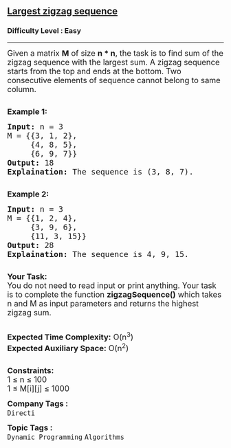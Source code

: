 <h2><a href="https://www.geeksforgeeks.org/problems/largest-zigzag-sequence5416/1?page=2&category=Dynamic%20Programming&difficulty=Easy&sortBy=submissions">Largest zigzag sequence</a></h2><h3>Difficulty Level : Easy</h3><hr><div class="problems_problem_content__Xm_eO"><p><span style="font-size:18px">Given a matrix <strong>M</strong> of size <strong>n * n</strong>, the task is to&nbsp;find sum of the zigzag sequence with the largest sum. A zigzag sequence starts from the top and ends at the bottom. Two consecutive elements of sequence cannot belong to same column.</span></p>

<p><br>
<strong><span style="font-size:18px">Example 1:</span></strong></p>

<pre><span style="font-size:18px"><strong>Input:</strong> n = 3
M = {{3, 1, 2}, 
&nbsp;    {4, 8, 5}, 
&nbsp;    {6, 9, 7}}
<strong>Output:</strong> 18
<strong>Explaination:</strong> The sequence is (3, 8, 7).</span></pre>

<p><br>
<strong><span style="font-size:18px">Example 2:</span></strong></p>

<pre><span style="font-size:18px"><strong>Input:</strong> n = 3
M = {{1, 2, 4}, 
&nbsp;    {3, 9, 6}, 
&nbsp;    {11, 3, 15}}
<strong>Output:</strong> 28
<strong>Explaination:</strong> The sequence is 4, 9, 15.</span></pre>

<p><br>
<span style="font-size:18px"><strong>Your Task:</strong><br>
You do not need to read input or print anything. Your task is to complete the function <strong>zigzagSequence()</strong> which takes n and M as input parameters and returns the highest zigzag sum.</span></p>

<p><br>
<span style="font-size:18px"><strong>Expected Time Complexity:</strong> O(n<sup>3</sup>)<br>
<strong>Expected Auxiliary Space:</strong> O(n<sup>2</sup>)&nbsp;&nbsp;</span></p>

<p><br>
<span style="font-size:18px"><strong>Constraints:</strong><br>
1 ≤ n ≤ 100<br>
1 ≤ M[i][j] ≤ 1000&nbsp;</span></p>
</div><p><span style=font-size:18px><strong>Company Tags : </strong><br><code>Directi</code>&nbsp;<br><p><span style=font-size:18px><strong>Topic Tags : </strong><br><code>Dynamic Programming</code>&nbsp;<code>Algorithms</code>&nbsp;
